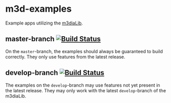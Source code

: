 # m3d-examples

Example apps utilizing the [m3diaLib](https://www.github.com/m3diaLib-Team/m3diaLib).

## master-branch [![Build Status](https://travis-ci.org/m3diaLib-Team/m3dctr-examples.svg?branch=master)](https://travis-ci.org/m3diaLib-Team/m3dctr-examples)
On the `master`-branch, the examples should always be guaranteed to build correctly. They only use features from the latest release.

## develop-branch [![Build Status](https://travis-ci.org/m3diaLib-Team/m3dctr-examples.svg?branch=develop)](https://travis-ci.org/m3diaLib-Team/m3dctr-examples)
The examples on the `develop`-branch may use features not yet present in the latest release. They may only work with the latest `develop`-branch of the m3diaLib.
